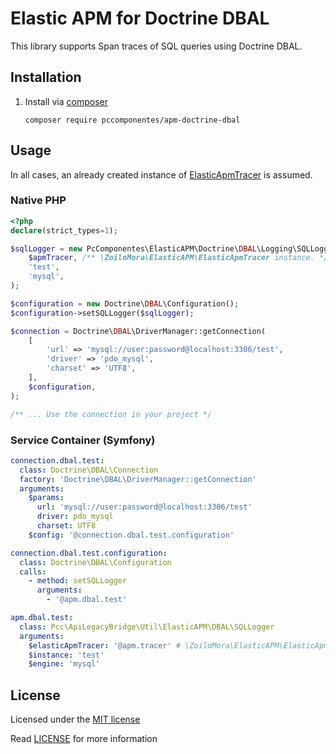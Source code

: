 # Elastic APM for Doctrine DBAL

This library supports Span traces of SQL queries using Doctrine DBAL.

## Installation

1) Install via [composer](https://getcomposer.org/)

    ```shell script
    composer require pccomponentes/apm-doctrine-dbal
    ```

## Usage

In all cases, an already created instance of [ElasticApmTracer](https://github.com/zoilomora/elastic-apm-agent-php) is assumed.

### Native PHP

```php
<?php
declare(strict_types=1);

$sqlLogger = new PcComponentes\ElasticAPM\Doctrine\DBAL\Logging\SQLLogger(
    $apmTracer, /** \ZoiloMora\ElasticAPM\ElasticApmTracer instance. */
    'test',
    'mysql',
);

$configuration = new Doctrine\DBAL\Configuration();
$configuration->setSQLLogger($sqlLogger);

$connection = Doctrine\DBAL\DriverManager::getConnection(
    [
        'url' => 'mysql://user:password@localhost:3306/test',
        'driver' => 'pdo_mysql',
        'charset' => 'UTF8',
    ],
    $configuration,
);

/** ... Use the connection in your project */
```

### Service Container (Symfony)

```yaml
connection.dbal.test:
  class: Doctrine\DBAL\Connection
  factory: 'Doctrine\DBAL\DriverManager::getConnection'
  arguments:
    $params:
      url: 'mysql://user:password@localhost:3306/test'
      driver: pdo_mysql
      charset: UTF8
    $config: '@connection.dbal.test.configuration'

connection.dbal.test.configuration:
  class: Doctrine\DBAL\Configuration
  calls:
    - method: setSQLLogger
      arguments:
        - '@apm.dbal.test'

apm.dbal.test:
  class: Pcc\ApiLegacyBridge\Util\ElasticAPM\DBAL\SQLLogger
  arguments:
    $elasticApmTracer: '@apm.tracer' # \ZoiloMora\ElasticAPM\ElasticApmTracer instance.
    $instance: 'test'
    $engine: 'mysql'
```

## License
Licensed under the [MIT license](http://opensource.org/licenses/MIT)

Read [LICENSE](LICENSE) for more information
